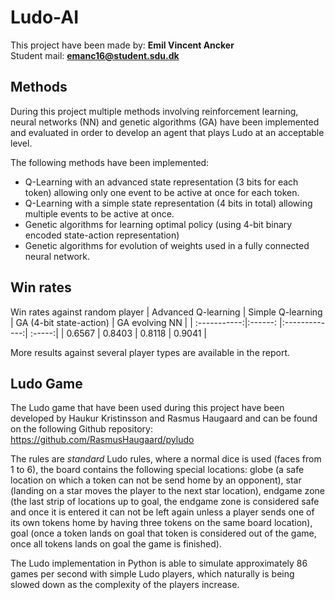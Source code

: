 
# Ludo-AI

This project have been made by: **Emil Vincent Ancker**<br>
Student mail: **emanc16@student.sdu.dk**

## Methods
During this project multiple methods involving reinforcement learning, neural networks (NN) and genetic algorithms (GA) have been implemented and evaluated in order to develop an agent that plays Ludo at an acceptable level.

The following methods have been implemented:
* Q-Learning with an advanced state representation (3 bits for each token) allowing only one event to be active at once for each token.
* Q-Learning with a simple state representation (4 bits in total) allowing multiple events to be active at once.
* Genetic algorithms for learning optimal policy (using 4-bit binary encoded state-action representation)
* Genetic algorithms for evolution of weights used in a fully connected neural network.

## Win rates

Win rates against random player
| Advanced Q-learning | Simple Q-learning     | GA (4-bit state-action)    | GA evolving NN  |
| :-----------:|:------: |:-------------:| :-----:|
| 0.6567   | 0.8403  | 0.8118 | 0.9041 |

More results against several player types are available in the report.

## Ludo Game
The Ludo game that have been used during this project have been developed by Haukur Kristinsson and Rasmus Haugaard and can be found on the following Github repository: https://github.com/RasmusHaugaard/pyludo

The rules are *standard* Ludo rules, where a normal dice is used (faces from 1 to 6), the board contains the following special locations: globe (a safe location on which a token can not be send home by an opponent), star (landing on a star moves the player to the next star location), endgame zone (the last strip of locations up to goal, the endgame zone is considered safe and once it is entered it can not be left again unless a player sends one of its own tokens home by having three tokens on the same board location), goal (once a token lands on goal that token is considered out of the game, once all tokens lands on goal the game is finished).

The Ludo implementation in Python is able to simulate approximately 86 games per second with simple Ludo players, which naturally is being slowed down as the complexity of the players increase.
